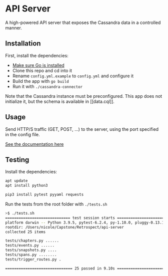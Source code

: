 # API Server

A high-powered API server that exposes the Cassandra data in a controlled manner.

## Installation

First, install the dependencies:
- [Make sure Go is installed](https://www.digitalocean.com/community/tutorials/how-to-install-go-on-debian-10)
- Clone this repo and cd into it
- Rename `config.yml.example` to `config.yml` and configure it
- Build the app with `go build`
- Run it with `./cassandra-connector`

Note that the Cassandra instance must be preconfigured. This app does not initialize it, but the schema is available in [[data.cql]].

## Usage

Send HTTP/S traffic (GET, POST, ...) to the server, using the port specified in the config file.

[See the documentation here](https://retrospect-api.api-docs.io/0.9.0/)

## Testing

Install the dependencies:

```sh
apt update
apt install python3
```

```python
pip3 install pytest pyyaml requests
```

Run the tests from the root folder with `./tests.sh`

```sh
>$ ./tests.sh
============================= test session starts ==============================
platform darwin -- Python 3.9.5, pytest-6.2.4, py-1.10.0, pluggy-0.13.1
rootdir: /Users/nicole/Capstone/Retrospect/api-server
collected 25 items

tests/chapters.py ......                                                 [ 24%]
tests/events.py ......                                                   [ 48%]
tests/snapshots.py ....                                                  [ 64%]
tests/spans.py ........                                                  [ 96%]
tests/trigger_routes.py .                                                [100%]

============================== 25 passed in 9.10s ==============================
```
